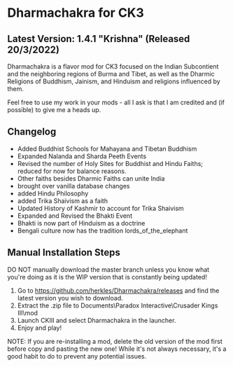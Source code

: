 # Dharmachakra for CK3

## Latest Version: 1.4.1 "Krishna" (Released 20/3/2022)

Dharmachakra is a flavor mod for CK3 focused on the Indian Subcontient and the neighboring regions of Burma and Tibet, as well as the Dharmic Religions of Buddhism, Jainism, and Hinduism and religions influenced by them.

Feel free to use my work in your mods - all I ask is that I am credited and (if possible) to give me a heads up.

## Changelog

- Added Buddhist Schools for Mahayana and Tibetan Buddhism
- Expanded Nalanda and Sharda Peeth Events
- Revised the number of Holy Sites for Buddhist and Hindu Faiths; reduced for now for balance reasons.
- Other faiths besides Dharmic Faiths can unite India
- brought over vanilla database changes
- added Hindu Philosophy
- added Trika Shaivism as a faith
- Updated History of Kashmir to account for Trika Shaivism
- Expanded and Revised the Bhakti Event
- Bhakti is now part of Hinduism as a doctrine
- Bengali culture now has the tradition lords_of_the_elephant

## Manual Installation Steps

DO NOT manually download the master branch unless you know what you're doing as it is the WIP version that is constantly being updated!

1. Go to <https://github.com/herkles/Dharmachakra/releases> and find the latest version you wish to download.
2. Extract the .zip file to Documents\Paradox Interactive\Crusader Kings III\mod
3. Launch CKIII and select Dharmachakra in the launcher.
4. Enjoy and play!

NOTE: If you are re-installing a mod, delete the old version of the mod first before copy and pasting the new one! While it's not always necessary, it's a good habit to do to prevent any potential issues.
